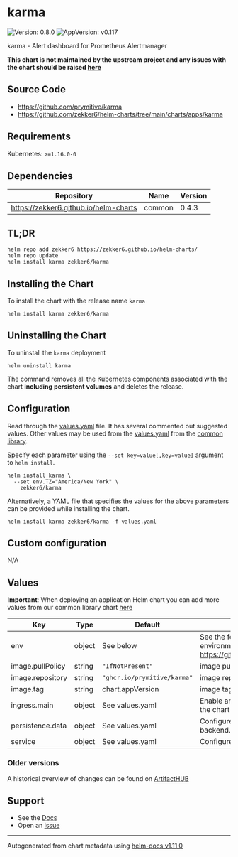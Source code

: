 # karma

![Version: 0.8.0](https://img.shields.io/badge/Version-0.8.0-informational?style=flat-square) ![AppVersion: v0.117](https://img.shields.io/badge/AppVersion-v0.117-informational?style=flat-square)

karma - Alert dashboard for Prometheus Alertmanager

**This chart is not maintained by the upstream project and any issues with the chart should be raised [here](https://github.com/zekker6/helm-charts/issues/new)**

## Source Code

* <https://github.com/prymitive/karma>
* <https://github.com/zekker6/helm-charts/tree/main/charts/apps/karma>

## Requirements

Kubernetes: `>=1.16.0-0`

## Dependencies

| Repository | Name | Version |
|------------|------|---------|
| https://zekker6.github.io/helm-charts | common | 0.4.3 |

## TL;DR

```console
helm repo add zekker6 https://zekker6.github.io/helm-charts/
helm repo update
helm install karma zekker6/karma
```

## Installing the Chart

To install the chart with the release name `karma`

```console
helm install karma zekker6/karma
```

## Uninstalling the Chart

To uninstall the `karma` deployment

```console
helm uninstall karma
```

The command removes all the Kubernetes components associated with the chart **including persistent volumes** and deletes the release.

## Configuration

Read through the [values.yaml](./values.yaml) file. It has several commented out suggested values.
Other values may be used from the [values.yaml](https://github.com/zekker6/helm-charts/blob/main/charts/library/common/values.yaml) from the [common library](https://github.com/zekker6/helm-charts/blob/main/charts/library/common).

Specify each parameter using the `--set key=value[,key=value]` argument to `helm install`.

```console
helm install karma \
  --set env.TZ="America/New York" \
    zekker6/karma
```

Alternatively, a YAML file that specifies the values for the above parameters can be provided while installing the chart.

```console
helm install karma zekker6/karma -f values.yaml
```

## Custom configuration

N/A

## Values

**Important**: When deploying an application Helm chart you can add more values from our common library chart [here](https://github.com/zekker6/helm-charts/blob/main/charts/library/common)

| Key | Type | Default | Description |
|-----|------|---------|-------------|
| env | object | See below | See the following files for additional environment variables: https://github.com/prymitive/karma#docker |
| image.pullPolicy | string | `"IfNotPresent"` | image pull policy |
| image.repository | string | `"ghcr.io/prymitive/karma"` | image repository |
| image.tag | string | chart.appVersion | image tag |
| ingress.main | object | See values.yaml | Enable and configure ingress settings for the chart under this key. |
| persistence.data | object | See values.yaml | Configure persistence for data to use sqlite backend. |
| service | object | See values.yaml | Configures service settings for the chart. |

### Older versions

A historical overview of changes can be found on [ArtifactHUB](https://artifacthub.io/packages/helm/zekker6/karma?modal=changelog)

## Support

- See the [Docs](http://zekker6.github.io/helm-charts/docs/)
- Open an [issue](https://github.com/zekker6/helm-charts/issues/new)

----------------------------------------------
Autogenerated from chart metadata using [helm-docs v1.11.0](https://github.com/norwoodj/helm-docs/releases/v1.11.0)
